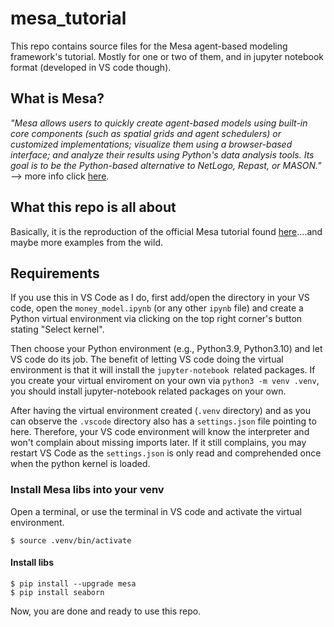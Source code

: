 # mesa_tutorial
This repo contains source files for the Mesa agent-based modeling framework's tutorial.
Mostly for one or two of them, and in jupyter notebook format (developed in VS code though).

## What is Mesa? 
*"Mesa allows users to quickly create agent-based models using built-in core components (such as spatial grids and agent schedulers) or customized implementations; visualize them using a browser-based interface; and analyze their results using Python's data analysis tools. Its goal is to be the Python-based alternative to NetLogo, Repast, or MASON."* --> more info click [here](https://github.com/projectmesa/mesa).

## What this repo is all about
Basically, it is the reproduction of the official Mesa tutorial found [here](https://mesa.readthedocs.io/en/stable/tutorials/intro_tutorial.html)....and maybe more examples from the wild.

## Requirements
If you use this in VS Code as I do, first add/open the directory in your VS code, open the `money_model.ipynb` (or any other `ipynb` file) and create a Python virtual environment via clicking on the top right corner's button stating "Select kernel". 

Then choose your Python environment (e.g., Python3.9, Python3.10) and let VS code do its job. The benefit of letting VS code doing the virtual environment is that it will install the `jupyter-notebook `related packages. If you create your virtual enviroment on your own via `python3 -m venv .venv`, you should install jupyter-notebook related packages on your own.

After having the virtual environment created (`.venv` directory) and as you can observe the `.vscode` directory also has a `settings.json` file pointing to here. Therefore, your VS code environment will know the interpreter and won't complain about missing imports later. If it still complains, you may restart VS Code as the `settings.json` is only read and comprehended once when the python kernel is loaded.

### Install Mesa libs into your venv
Open a terminal, or use the terminal in VS code and activate the virtual environment.
```
$ source .venv/bin/activate
```
#### Install libs
```
$ pip install --upgrade mesa
$ pip install seaborn
```

Now, you are done and ready to use this repo.




